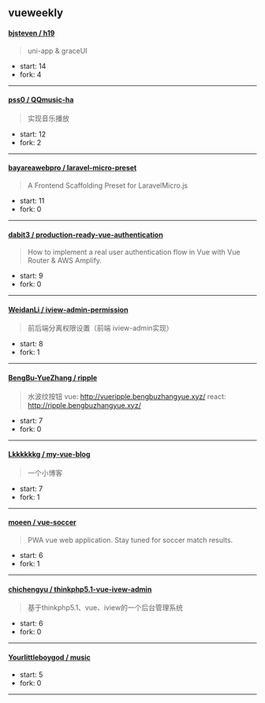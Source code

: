 ## vueweekly

#### [bjsteven / h19](https://github.com/bjsteven/h19)

> uni-app & graceUI

+ start: 14
+ fork: 4

----


#### [pss0 / QQmusic-ha](https://github.com/pss0/QQmusic-ha)

> 实现音乐播放

+ start: 12
+ fork: 2

----


#### [bayareawebpro / laravel-micro-preset](https://github.com/bayareawebpro/laravel-micro-preset)

> A Frontend Scaffolding Preset for LaravelMicro.js

+ start: 11
+ fork: 0

----


#### [dabit3 / production-ready-vue-authentication](https://github.com/dabit3/production-ready-vue-authentication)

> How to implement a real user authentication flow in Vue with Vue Router & AWS Amplify.

+ start: 9
+ fork: 0

----


#### [WeidanLi / iview-admin-permission](https://github.com/WeidanLi/iview-admin-permission)

> 前后端分离权限设置（前端 iview-admin实现）

+ start: 8
+ fork: 1

----


#### [BengBu-YueZhang / ripple](https://github.com/BengBu-YueZhang/ripple)

> 水波纹按钮   vue: http://vueripple.bengbuzhangyue.xyz/    react: http://ripple.bengbuzhangyue.xyz/

+ start: 7
+ fork: 0

----


#### [Lkkkkkkg / my-vue-blog](https://github.com/Lkkkkkkg/my-vue-blog)

> 一个小博客

+ start: 7
+ fork: 1

----


#### [moeen / vue-soccer](https://github.com/moeen/vue-soccer)

> PWA vue web application. Stay tuned for soccer match results.

+ start: 6
+ fork: 1

----


#### [chichengyu / thinkphp5.1-vue-ivew-admin](https://github.com/chichengyu/thinkphp5.1-vue-ivew-admin)

> 基于thinkphp5.1、vue、iview的一个后台管理系统

+ start: 6
+ fork: 0

----


#### [Yourlittleboygod / music](https://github.com/Yourlittleboygod/music)

> 

+ start: 5
+ fork: 0

----

